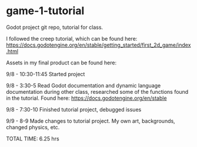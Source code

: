 # game-1-tutorial
Godot project git repo, tutorial for class.

I followed the creep tutorial, which can be found here: https://docs.godotengine.org/en/stable/getting_started/first_2d_game/index.html

Assets in my final product can be found here: 

9/8 - 10:30-11:45 Started project

9/8 - 3:30-5 Read Godot documentation and dynamic language documentation during other class, researched some of the functions found in the tutorial. Found here: https://docs.godotengine.org/en/stable

9/8 - 7:30-10 Finished tutorial project, debugged issues

9/9 - 8-9 Made changes to tutorial project. My own art, backgrounds, changed physics, etc.

TOTAL TIME: 6.25 hrs
